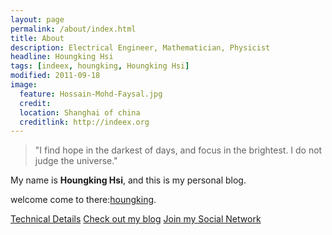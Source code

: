 ```yaml
---
layout: page
permalink: /about/index.html
title: About
description: Electrical Engineer, Mathematician, Physicist
headline: Houngking Hsi
tags: [indeex, houngking, Houngking Hsi]
modified: 2011-09-18
image:
  feature: Hossain-Mohd-Faysal.jpg
  credit: 
  location: Shanghai of china
  creditlink: http://indeex.org
---
```


>"I find hope in the darkest of days, and focus in the brightest. I do not judge the universe."


My name is **Houngking Hsi**, and this is my personal blog.  

welcome come to there:<a markdown="0" href="http://indeex.org/houngking" class="btn">houngking</a>.  

<a markdown="0" href="http://houngking.ml" class="btn">Technical Details</a> <a markdown="0" href="http://blog.sina.com.cn/imisslovelove" class="btn">Check out my blog</a> <a markdown="0" href="http:indeex.org/houngking/about/" class="btn">Join my Social Network</a>
